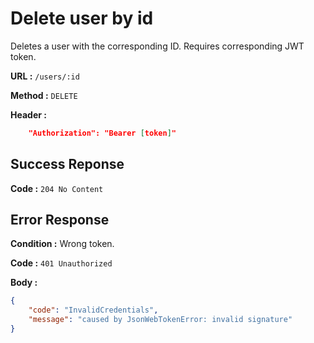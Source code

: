 # Delete user by id

Deletes a user with the corresponding ID. Requires corresponding JWT token.

**URL :** `/users/:id`

**Method :** `DELETE`

**Header :**

```json
    "Authorization": "Bearer [token]"
```

## Success Reponse

**Code :** `204 No Content`

## Error Response

**Condition :** Wrong token.

**Code :** `401 Unauthorized`

**Body :**

```json
{
	"code": "InvalidCredentials",
	"message": "caused by JsonWebTokenError: invalid signature"
}
```
